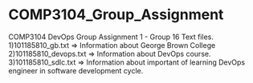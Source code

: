 # COMP3104_Group_Assignment
COMP3104 DevOps Group Assignment 1 - Group 16 
Text files. 
1)101185810_gb.txt => Information about George Brown College
2)101185810_devops.txt => Information about DevOps course.
3)101185810_sdlc.txt => Information about important of learning DevOps engineer in software development cycle.
